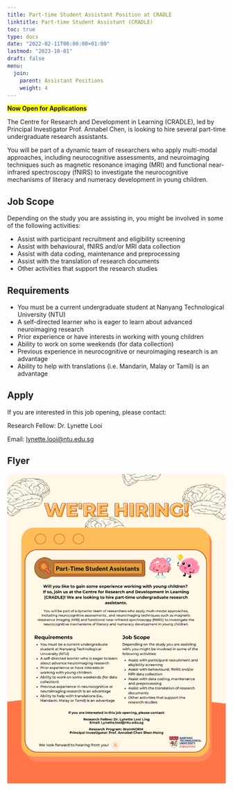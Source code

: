 ```yaml
---
title: Part-time Student Assistant Position at CRADLE
linktitle: Part-time Student Assistant (CRADLE)
toc: true
type: docs
date: "2022-02-11T00:00:00+01:00"
lastmod: "2023-10-01"
draft: false
menu:
  join:
    parent: Assistant Positions
    weight: 4
---
```


<span style="background-color: #FFFF00">**Now Open for Applications**</span>

The Centre for Research and Development in Learning (CRADLE), led by Principal Investigator Prof. Annabel Chen, is looking to hire several part-time undergraduate research assistants.

You will be part of a dynamic team of researchers who apply multi-modal approaches, including neurocognitive assessments, and neuroimaging techniques such as magnetic resonance imaging (MRI) and functional near-infrared spectroscopy (fNIRS) to investigate the neurocognitive mechanisms of literacy and numeracy development in young children.


## Job Scope

Depending on the study you are assisting in, you might be involved in some of the following activities:
* Assist with participant recruitment and eligibility screening
* Assist with behavioural, fNIRS and/or MRI data collection
* Assist with data coding, maintenance and preprocessing
* Assist with the translation of research documents
* Other activities that support the research studies


## Requirements

* You must be a current undergraduate student at Nanyang Technological University (NTU)
* A self-directed learner who is eager to learn about advanced neuroimaging research
* Prior experience or have interests in working with young children
* Ability to work on some weekends (for data collection)
* Previous experience in neurocognitive or neuroimaging research is an advantage
* Ability to help with translations (i.e. Mandarin, Malay or Tamil) is an advantage


## Apply

If you are interested in this job opening, please contact:

Research Fellow: Dr. Lynette Looi

Email: lynette.looi@ntu.edu.sg


## Flyer

![png](/join/BrainNORM.png)



